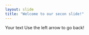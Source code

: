 ```yaml
---
layout: slide
title: "Welcome to our secon slide!"
---
```

Your text
Use the left arrow to go back!
